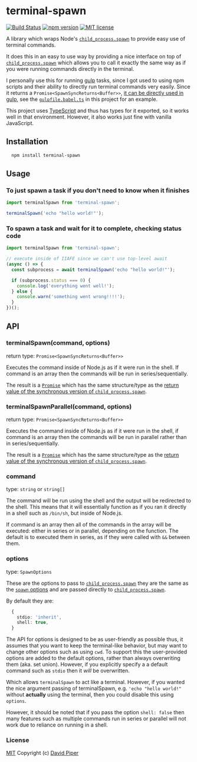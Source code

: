# terminal-spawn

[![Build Status](https://travis-ci.com/dbpiper/terminal-spawn.svg?branch=master)](https://travis-ci.com/dbpiper/terminal-spawn)
[![npm version](http://img.shields.io/npm/v/terminal-spawn.svg?style=flat)](https://npmjs.org/package/terminal-spawn 'View this project on npm')
[![MIT license](http://img.shields.io/badge/license-MIT-brightgreen.svg)](http://opensource.org/licenses/MIT)

A library which wraps Node's [`child_process.spawn`](https://nodejs.org/api/child_process.html#child_process_child_process_spawn_command_args_options)
to provide easy use of terminal commands.

It does this in an easy to use way by providing a nice interface on top of
[`child_process.spawn`](https://nodejs.org/api/child_process.html#child_process_child_process_spawn_command_args_options)
which allows you to call it exactly the same way as
if you were running commands directly in the terminal.

I personally use this for running [gulp](https://github.com/gulpjs/gulp) tasks,
since I got used to using npm scripts and their ability to directly run terminal
commands very easily. Since it returns a `Promise<SpawnSyncReturns<Buffer>>`,
[it can be directly used in gulp](https://gulpjs.com/docs/en/getting-started/async-completion#returning-a-promise),
see the [`gulpfile.babel.ts`](https://github.com/dbpiper/terminal-spawn/blob/master/gulpfile.babel.ts)
in this project for an example.

This project uses [TypeScript][typescript] and thus has types for it exported,
so it works well in that environment. However, it also works just fine with
vanilla JavaScript.

## Installation

```sh
  npm install terminal-spawn
```

## Usage

### To just spawn a task if you don't need to know when it finishes

```typescript
import terminalSpawn from 'terminal-spawn';

terminalSpawn('echo "hello world!"');
```

### To spawn a task and wait for it to complete, checking status code

```typescript
import terminalSpawn from 'terminal-spawn';

// execute inside of IIAFE since we can't use top-level await
(async () => {
  const subprocess = await terminalSpawn('echo "hello world!"');

  if (subprocess.status === 0) {
    console.log('everything went well!');
  } else {
    console.warn('something went wrong!!!!');
  }
})();
```

## API

### terminalSpawn(command, options)

return type: `Promise<SpawnSyncReturns<Buffer>>`

Executes the command inside of Node.js as if it were run in the shell. If
command is an array then the commands will be run in series/sequentially.

The result is a [`Promise`][promise] which has the same structure/type as the
[return value of the synchronous version of `child_process.spawn`](spawn-sync-returns).

### terminalSpawnParallel(command, options)

return type: `Promise<SpawnSyncReturns<Buffer>>`

Executes the command inside of Node.js as if it were run in the shell, if
command is an array then the commands will be run in parallel rather than
in series/sequentially.

The result is a [`Promise`][promise] which has the same structure/type as the
[return value of the synchronous version of `child_process.spawn`](spawn-sync-returns).

### command

type: `string` or `string[]`

The command will be run using the shell and the output will be redirected to the shell.
This means that it will essentially function as if you ran it directly in a
shell such as `/bin/sh`, but inside of Node.js.

If command is an array then all of the commands in the array will be executed:
either in series or in parallel, depending on the function. The default is to
executed them in series, as if they were called with `&&` between them.

### options

type: `SpawnOptions`

These are the options to pass to [`child_process.spawn`][child_process.spawn]
they are the same as the [`spawn` options][child_process.spawn]
and are passed directly to [`child_process.spawn`][child_process.spawn].

By default they are:

```ts
  {
    stdio: 'inherit',
    shell: true,
  }
```

The API for options is designed to be as user-friendly as possible thus,
it assumes that you want to keep the terminal-like behavior, but may want
to change other options such as using `cwd`. To support this the user-provided
options are added to the default options, rather than always overwriting them
(aka. set union). However, if you explicitly specify a a default command such
as `stdio` then it *will* be overwritten.

Which allows `terminalSpawn` to act like a terminal. However, if you wanted the
nice argument passing of terminalSpawn, e.g. `'echo "hello world!"` without
**actually** using the terminal, then you could disable this using `options`.

However, it should be noted that if you pass the option `shell: false` then
many features such as multiple commands run in series or parallel will not work
due to reliance on running in a shell.

### License

[MIT](https://github.com/dbpiper/terminal-spawn/blob/master/LICENSE) Copyright (c) [David Piper](https://github.com/dbpiper)

[promise]: https://developer.mozilla.org/en-US/docs/Web/JavaScript/Reference/Global_Objects/Promise
[spawn-sync-returns]: https://nodejs.org/api/child_process.html#child_process_child_process_spawnsync_command_args_options
[child_process.spawn]: https://nodejs.org/api/child_process.html#child_process_child_process_spawn_command_args_options
[typescript]: https://www.typescriptlang.org/
